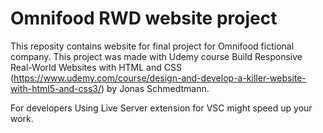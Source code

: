 # Omnifood RWD website project

This reposity contains website for final project for Omnifood fictional company. This project was made with Udemy course Build Responsive Real-World Websites with HTML and CSS (https://www.udemy.com/course/design-and-develop-a-killer-website-with-html5-and-css3/) by Jonas Schmedtmann.

For developers
Using Live Server extension for VSC might speed up your work.
